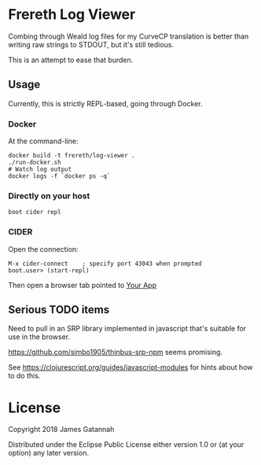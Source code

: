 # Frereth Log Viewer

Combing through Weald log files for my CurveCP translation is better
than writing raw strings to STDOUT, but it's still tedious.

This is an attempt to ease that burden.

## Usage

Currently, this is strictly REPL-based, going through Docker.

### Docker

At the command-line:

    docker build -t frereth/log-viewer .
    ./run-docker.sh
    # Watch log output
    docker logs -f `docker ps -q`

### Directly on your host

    boot cider repl

### CIDER

Open the connection:

    M-x cider-connect    ; specify port 43043 when prompted
    boot.user> (start-repl)

Then open a browser tab pointed to [Your App](http://localhost:10555/index)

## Serious TODO items

Need to pull in an SRP library implemented in javascript that's suitable
for use in the browser.

https://github.com/simbo1905/thinbus-srp-npm seems promising.

See https://clojurescript.org/guides/javascript-modules for hints about
how to do this.

# License

Copyright 2018 James Gatannah

Distributed under the Eclipse Public License either version 1.0 or (at your option) any later version.
